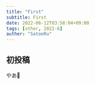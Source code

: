 ```yaml
---
title: "First"
subtitle: First
date: 2022-06-12T03:58:04+09:00
tags: [other, 2022-6]
auther: "SatooRu"
---
```


## 初投稿
やあ👋
